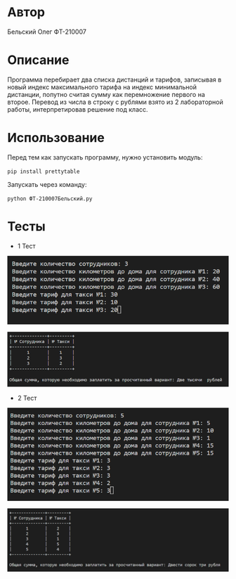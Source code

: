# Автор

Бельский Олег ФТ-210007

# Описание 

Программа перебирает два списка дистанций и тарифов, записывая в новый индекс максимального тарифа на индекс минимальной дистанции, попутно считая сумму как перемножение первого на второе. Перевод из числа в строку с рублями взято из 2 лабораторной работы, интерпретировав решение под класс.

# Использование

Перед тем как запускать программу, нужно установить модуль:

`pip install prettytable`

Запускать через команду: 

`python ФТ-210007Бельский.py`

# Тесты

- 1 Тест

![Image alt](https://github.com/retxrika/Taxi/blob/master/images/1_1.png)

![Image alt](https://github.com/retxrika/Taxi/blob/master/images/1_2.png)

- 2 Тест

![Image alt](https://github.com/retxrika/Taxi/blob/master/images/2_1.png)

![Image alt](https://github.com/retxrika/Taxi/blob/master/images/2_2.png)
